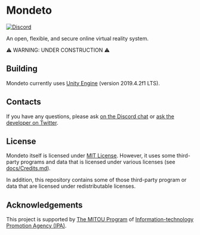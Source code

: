 # Mondeto
[![Discord](https://img.shields.io/discord/776494294756360222?label=discord)](https://discord.gg/XKQtmT2XxP)

An open, flexible, and secure online virtual reality system.

⚠️ WARNING: UNDER CONSTRUCTION ⚠️

## Building
Mondeto currently uses [Unity Engine](https://unity.com/) (version 2019.4.2f1 LTS).

## Contacts
If you have any questions, please ask [on the Discord chat](https://discord.gg/XKQtmT2XxP) or [ask the developer on Twitter](https://twitter.com/tana_ash).

## License
Mondeto itself is licensed under [MIT License](LICENSE). However, it uses some third-party programs and data that is licensed under various licenses (see [docs/Credits.md](docs/Credits.md)).

In addition, this repository contains some of those third-party program or data that are licensed under redistributable licenses.

## Acknowledgements
This project is supported by [The MITOU Program](https://www.ipa.go.jp/english/about/about_2_3.html) of [Information-technology Promotion Agency (IPA)](https://www.ipa.go.jp/index-e.html).

